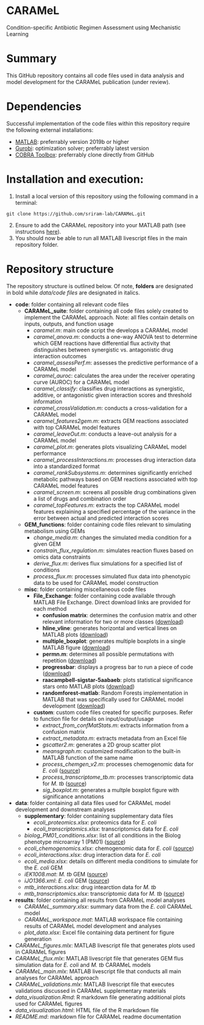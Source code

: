 # CARAMeL
Condition-specific Antibiotic Regimen Assessment using Mechanistic Learning

# Summary
This GitHub repository contains all code files used in data analysis and model development for the CARAMeL publication (under review). 

# Dependencies
Successful implementation of the code files within this repository require the following external installations: 
- [MATLAB](https://www.mathworks.com/products/matlab.html): preferrably version 2019b or higher
- [Gurobi](https://www.gurobi.com/): optimization solver; preferrably latest version
- [COBRA Toolbox](https://github.com/opencobra/cobratoolbox): preferrably clone directly from GitHub

# Installation and execution: 
1. Install a local version of this repository using the following command in a terminal: 
```
git clone https://github.com/sriram-lab/CARAMeL.git
```
2. Ensure to add the CARAMeL repository into your MATLAB path (see instructions [here](https://www.mathworks.com/help/matlab/matlab_env/add-remove-or-reorder-folders-on-the-search-path.html)). 
3. You should now be able to run all MATLAB livescript files in the main repository folder.

# Repository structure
The repository structure is outlined below. Of note, **folders** are designated in bold while *data/code files* are designated in italics. 
- **code**: folder containing all relevant code files
  - **CARAMeL_suite**: folder containing all code files solely created to implement the CARAMeL approach. Note: all files contain details on inputs, outputs, and function usage
    - *caramel.m*:                      main code script the develops a CARAMeL model
    - *caramel_anova.m*:                conducts a one-way ANOVA test to determine which GEM reactions have differential flux activity that distinguishes between synergistic vs. antagonistic drug interaction outcomes 
    - *caramel_assessPerf.m*:           assesses the predictive performance of a CARAMeL model
    - *caramel_auroc*:                  calculates the area under the receiver operating curve (AUROC) for a CARAMeL model 
    - *caramel_classify*:               classifies drug interactions as synergistic, additive, or antagonistic given interaction scores and threshold information
    - *caramel_crossValidation.m*:      conducts a cross-validation for a CARAMeL model
    - *caramel_features2gem.m*:         extracts GEM reactions associated with top CARAMeL model features
    - *caramel_leaveOut.m*:             conducts a leave-out analysis for a CARAMeL model
    - *caramel_plot.m*:                 generates plots visualizing CARAMeL model performance
    - *caramel_processInteractions.m*:  processes drug interaction data into a standardized format
    - *caramel_rankSubsystems.m*:       determines significantly enriched metabolic pathways based on GEM reactions associated with top CARAMeL model features
    - *caramel_screen.m*:               screens all possible drug combinations given a list of drugs and combination order
    - *caramel_topFeatures.m*:          extracts the top CARAMeL model features explaining a specified percentage of the variance in the error between actual and predicted interaction scores
  - **GEM_functions**: folder containing code files relevant to simulating metabolism using GEMs
    - *change_media.m*:                 changes the simulated media condition for a given GEM
    - *constrain_flux_regulation.m*:    simulates reaction fluxes based on omics data constraints
    - *derive_flux.m*:                  derives flux simulations for a specified list of conditions
    - *process_flux.m*:                 processes simulated flux data into phenotypic data to be used for CARAMeL model construction
  - **misc**: folder containing miscellaneous code files
    - **File_Exchange**:                folder containing code available through MATLAB File Exchange. Direct download links are provided for each method
      - **confusion matrix**:   determines the confusion matrix and other relevant information for two or more classes ([download](https://www.mathworks.com/matlabcentral/fileexchange/60900-multi-class-confusion-matrix))
      - **hline_vline**:                  generates horizontal and vertical lines on MATLAB plots ([download](https://www.mathworks.com/matlabcentral/fileexchange/1039-hline-and-vline))
      - **multiple_boxplot**:             generates multiple boxplots in a single MATLAB figure ([download](https://www.mathworks.com/matlabcentral/fileexchange/47233-multiple_boxplot-m))
      - **permn.m**:                      determines all possible permutations with repetition ([download](https://www.mathworks.com/matlabcentral/fileexchange/7147-permn))
      - **progressbar**:                  displays a progress bar to run a piece of code ([download](https://www.mathworks.com/matlabcentral/fileexchange/6922-progressbar))
      - **raacampbell-sigstar-5aabaeb**:  plots statistical significance stars onto MATLAB plots ([download](https://www.mathworks.com/matlabcentral/fileexchange/39696-raacampbell-sigstar))
      - **randomforest-matlab**:          Random Forests implementation in MATLAB that was specifically used for CARAMeL model development ([download](https://www.mathworks.com/matlabcentral/fileexchange/31036-random-forest))
    - **custom**: custom code files created for specific purposes. Refer to function file for details on input/output/usage
      - *extract_from_confMatStats.m*:    extracts information from a confusion matrix
      - *extract_metadata.m*:             extracts metadata from an Excel file
      - *gscatter2.m*:                    generates a 2D group scatter plot
      - *meansgraph.m*:                   customized modification to the built-in MATLAB function of the same name
      - *process_chemgen_v2.m*:           processes chemogenomic data for *E. coli* ([source](https://doi.org/10.15252/msb.20156777))
      - *process_transcriptome_tb.m*:     processes transcriptomic data for *M. tb* ([source](https://doi.org/10.1128/mBio.02627-19))
      - *sig_boxplot.m*:                  generates a multple boxplot figure with significance annotations
- **data**: folder containing all data files used for CARAMeL model development and downstream analyses
  - **supplementary**: folder containing supplementary data files
    - *ecoli_proteomics.xlsx*:            proteomics data for *E. coli*
    - *ecoli_transcriptomics.xlsx*:       transcriptomics data for *E. coli*
  - *biolog_PM01_conditions.xlsx*:        list of all conditions in the Biolog phenotype microarray 1 (PM01) ([source](https://www.biolog.com/products-portfolio-overview/phenotype-microarrays-for-microbial-cells/))
  - *ecoli_chemogenomics.xlsx*:           chemogenomic data for *E. coli* ([source](https://doi.org/10.1016/j.cell.2010.11.052))
  - *ecoli_interactions.xlsx*:            drug interaction data for *E. coli*
  - *ecoli_media.xlsx*:                   details on different media conditions to simulate for the *E. coli* GEM
  - *iEK1008.mat*:                        *M. tb* GEM ([source](https://doi.org/10.1186/s12918-018-0557-y))
  - *iJO1366.xml*:                        *E. coli* GEM ([source](https://dx.doi.org/10.1038%2Fmsb.2011.65))
  - *mtb_interactions.xlsx*:              drug intearction data for *M. tb*
  - *mtb_transcriptomics.xlsx*:           transcriptomic data for *M. tb* ([source](https://doi.org/10.1128/mBio.02627-19))
- **results**: folder containing all results from CARAMeL model analyses
  - *CARAMeL_summary.xlsx*:               summary data from the *E. coli* CARAMeL model
  - *CARAMeL_workspace.mat*:              MATLAB workspace file containing results of CARAMeL model development and analyses
  - *plot_data.xlsx*:                     Excel file containing data pertinent for figure generation
- *CARAMeL_figures.mlx*:                  MATLAB livescript file that generates plots used in CARAMeL figures
- *CARAMeL_flux.mlx*:                     MATLAB livescript file that generates GEM flus simulation data for *E. coli* and *M. tb* CARAMeL models
- *CARAMeL_main.mlx*:                     MATLAB livescript file that conducts all main analyses for CARAMeL approach
- *CARAMeL_validations.mlx*:              MATLAB livescript file that executes validations discussed in CARAMeL supplementary materials
- *data_visualization.Rmd*:               R markdown file generating additional plots used for CARAMeL figures
- *data_visualization.html*:              HTML file of the R markdown file
- *README.md*:                            markdown file for CARAMeL readme documentation
